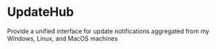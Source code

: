 # UpdateHub
Provide a unified interface for update notifications aggregated from my Windows, Linux, and MacOS machines

